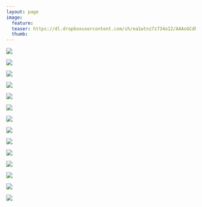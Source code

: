 ```yaml
---
layout: page
image:
  feature:
  teaser: https://dl.dropboxusercontent.com/sh/ea1wtnz7z734o12/AAAoGCdNEBgf-fLgn0HJKTq1a/luontokuvat/kes%C3%A4/9/DS44998-245px.jpg
  thumb:
---
```


[![](https://dl.dropboxusercontent.com/sh/ea1wtnz7z734o12/AADtO795-iEqtq2PpDd92sXsa/luontokuvat/kes%C3%A4/9/DS44962-800px.jpg)](https://dl.dropboxusercontent.com/sh/ea1wtnz7z734o12/AAAUppm-9yPUVVOt7aQFDFKIa/luontokuvat/kes%C3%A4/9/DS44962.jpg)

[![](https://dl.dropboxusercontent.com/sh/ea1wtnz7z734o12/AAA1NdSPLsUfaP_V68KbhfYea/luontokuvat/kes%C3%A4/9/DS44963-800px.jpg)](https://dl.dropboxusercontent.com/sh/ea1wtnz7z734o12/AAD5sW03PTXVSRxIkIr3P52Va/luontokuvat/kes%C3%A4/9/DS44963.jpg)

[![](https://dl.dropboxusercontent.com/sh/ea1wtnz7z734o12/AAA464Q0IJ6HMOnW7OQY1RCka/luontokuvat/kes%C3%A4/9/DS44965-800px.jpg)](https://dl.dropboxusercontent.com/sh/ea1wtnz7z734o12/AACMgFfnmufgRWFj0nIMlEN1a/luontokuvat/kes%C3%A4/9/DS44965.jpg)

[![](https://dl.dropboxusercontent.com/sh/ea1wtnz7z734o12/AAAsnHf4Uj69wpW4ygK50gqwa/luontokuvat/kes%C3%A4/9/DS44968-800px.jpg)](https://dl.dropboxusercontent.com/sh/ea1wtnz7z734o12/AADWRjP9D8YVJ3QyFUxjhUHGa/luontokuvat/kes%C3%A4/9/DS44968.jpg)

[![](https://dl.dropboxusercontent.com/sh/ea1wtnz7z734o12/AADu55EHfWGCuKyzth5-Kehha/luontokuvat/kes%C3%A4/9/DS44969-800px.jpg)](https://dl.dropboxusercontent.com/sh/ea1wtnz7z734o12/AABNMqDvkvnnD2szhtRJruXga/luontokuvat/kes%C3%A4/9/DS44969.jpg)

[![](https://dl.dropboxusercontent.com/sh/ea1wtnz7z734o12/AACTkkfFOkPDtQiqsOgOwQdoa/luontokuvat/kes%C3%A4/9/DS44970-800px.jpg)](https://dl.dropboxusercontent.com/sh/ea1wtnz7z734o12/AAAZoRsAQcCDxvvrNpN2reSea/luontokuvat/kes%C3%A4/9/DS44970.jpg)

[![](https://dl.dropboxusercontent.com/sh/ea1wtnz7z734o12/AACJCPTygZ3Y8vsrpymvQLnda/luontokuvat/kes%C3%A4/9/DS44974-800px.jpg)](https://dl.dropboxusercontent.com/sh/ea1wtnz7z734o12/AACBXKRngS7Nzxm-n2HlhjI3a/luontokuvat/kes%C3%A4/9/DS44974.jpg)

[![](https://dl.dropboxusercontent.com/sh/ea1wtnz7z734o12/AABYnvpLQP1L3OK5R9mmQ7fza/luontokuvat/kes%C3%A4/9/DS44979-800px.jpg)](https://dl.dropboxusercontent.com/sh/ea1wtnz7z734o12/AABgix8adSa44LZMt8rR3jBwa/luontokuvat/kes%C3%A4/9/DS44979.jpg)

[![](https://dl.dropboxusercontent.com/sh/ea1wtnz7z734o12/AADlm5KGZ-LIhn4o2_9lpksJa/luontokuvat/kes%C3%A4/9/DS45002-800px.jpg)](https://dl.dropboxusercontent.com/sh/ea1wtnz7z734o12/AADGlhZFwvMvsYibwNXsAh4Qa/luontokuvat/kes%C3%A4/9/DS45002.jpg)

[![](https://dl.dropboxusercontent.com/sh/ea1wtnz7z734o12/AACLy7x5U96AlVBwE7rGOH4ea/luontokuvat/kes%C3%A4/9/DS45004-800px.jpg)](https://dl.dropboxusercontent.com/sh/ea1wtnz7z734o12/AABitd0ASIzCz0g1FZ--7Y5ga/luontokuvat/kes%C3%A4/9/DS45004.jpg)

[![](https://dl.dropboxusercontent.com/sh/ea1wtnz7z734o12/AACwuCMB710tUU1X5D9wRj5Ra/luontokuvat/kes%C3%A4/9/DS44995-800px.jpg)](https://dl.dropboxusercontent.com/sh/ea1wtnz7z734o12/AAAgpoIfX5YblWgV6g39p9QWa/luontokuvat/kes%C3%A4/9/DS44995.jpg)

[![](https://dl.dropboxusercontent.com/sh/ea1wtnz7z734o12/AABeqwIAw4OILdn3SgEa5oSja/luontokuvat/kes%C3%A4/9/DS44996-800px.jpg)](https://dl.dropboxusercontent.com/sh/ea1wtnz7z734o12/AAB6xfTOiVfjc-2lFaEVe-WYa/luontokuvat/kes%C3%A4/9/DS44996.jpg)

[![](https://dl.dropboxusercontent.com/sh/ea1wtnz7z734o12/AAAvAi_c5RTUw84fo9ctF7_Ua/luontokuvat/kes%C3%A4/9/DS44997-800px.jpg)](https://dl.dropboxusercontent.com/sh/ea1wtnz7z734o12/AAB-tfhCfTP-NUcBAu0pdmLAa/luontokuvat/kes%C3%A4/9/DS44997.jpg)

[![](https://dl.dropboxusercontent.com/sh/ea1wtnz7z734o12/AAAdr7dVkU8NKe0O1DHRmP9oa/luontokuvat/kes%C3%A4/9/DS44998-800px.jpg)](https://dl.dropboxusercontent.com/sh/ea1wtnz7z734o12/AACvmai2d29Y5hFuaCCde83Ka/luontokuvat/kes%C3%A4/9/DS44998.jpg)
